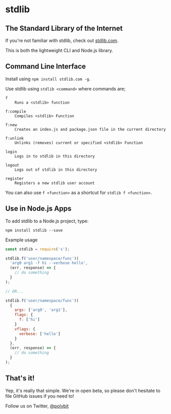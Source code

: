 # stdlib
## The Standard Library of the Internet

If you're not familiar with stdlib, check out [stdlib.com](https://stdlib.com).

This is both the lightweight CLI and Node.js library.

## Command Line Interface

Install using `npm install stdlib.com -g`.

Use stdlib using `stdlib <command>` where commands are;

```
f
	Runs a <stdlib> function

f:compile
	Compiles <stdlib> Function

f:new
	Creates an index.js and package.json file in the current directory

f:unlink
	Unlinks (removes) current or specified <stdlib> Function

login
	Logs in to stdlib in this directory

logout
	Logs out of stdlib in this directory

register
	Registers a new stdlib user account
```

You can also use `f <function>` as a shortcut for `stdlib f <function>`.

## Use in Node.js Apps

To add stdlib to a Node.js project, type:

```
npm install stdlib --save
```

Example usage

```javascript
const stdlib = require('s');

stdlib.f('user/namespace/func')(
  'arg0 arg1 -f hi --verbose hello',
  (err, response) => {
    // do something
  }
);

// OR...

stdlib.f('user/namespace/func')(
  {
    args: ['arg0', 'arg1'],
    flags: {
      f: ['hi']
    }
    vflags: {
      verbose: ['hello']
    }
  },
  (err, response) => {
    // do something
  }
);
```

## That's it!

Yep, it's really that simple. We're in open beta, so please don't hesitate to
file GitHub issues if you need to!

Follow us on Twitter, [@polybit](https://twitter.com/polybit)
